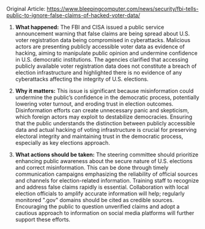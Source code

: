 Original Article: https://www.bleepingcomputer.com/news/security/fbi-tells-public-to-ignore-false-claims-of-hacked-voter-data/

1) **What happened:**
The FBI and CISA issued a public service announcement warning that false claims are being spread about U.S. voter registration data being compromised in cyberattacks. Malicious actors are presenting publicly accessible voter data as evidence of hacking, aiming to manipulate public opinion and undermine confidence in U.S. democratic institutions. The agencies clarified that accessing publicly available voter registration data does not constitute a breach of election infrastructure and highlighted there is no evidence of any cyberattacks affecting the integrity of U.S. elections.

2) **Why it matters:**
This issue is significant because misinformation could undermine the public’s confidence in the democratic process, potentially lowering voter turnout, and eroding trust in election outcomes. Disinformation efforts can create unnecessary panic and skepticism, which foreign actors may exploit to destabilize democracies. Ensuring that the public understands the distinction between publicly accessible data and actual hacking of voting infrastructure is crucial for preserving electoral integrity and maintaining trust in the democratic process, especially as key elections approach.

3) **What actions should be taken:**
The steering committee should prioritize enhancing public awareness about the secure nature of U.S. elections and correct misinformation. This can be done through timely communication campaigns emphasizing the reliability of official sources and channels for election-related information. Training staff to recognize and address false claims rapidly is essential. Collaboration with local election officials to amplify accurate information will help; regularly monitored ".gov" domains should be cited as credible sources. Encouraging the public to question unverified claims and adopt a cautious approach to information on social media platforms will further support these efforts.